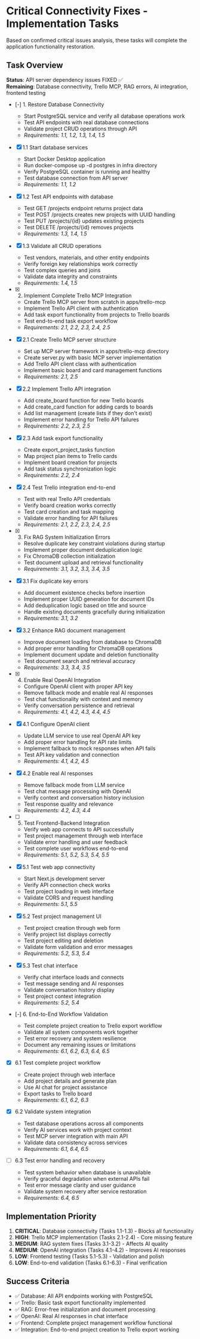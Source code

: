 # Critical Connectivity Fixes - Implementation Tasks

Based on confirmed critical issues analysis, these tasks will complete the application functionality restoration.

## Task Overview

**Status**: API server dependency issues FIXED ✅  
**Remaining**: Database connectivity, Trello MCP, RAG errors, AI integration, frontend testing

- [-] 1. Restore Database Connectivity


  - Start PostgreSQL service and verify all database operations work
  - Test API endpoints with real database connections
  - Validate project CRUD operations through API
  - _Requirements: 1.1, 1.2, 1.3, 1.4, 1.5_

- [x] 1.1 Start database services


  - Start Docker Desktop application
  - Run docker-compose up -d postgres in infra directory
  - Verify PostgreSQL container is running and healthy
  - Test database connection from API server
  - _Requirements: 1.1, 1.2_

- [x] 1.2 Test API endpoints with database


  - Test GET /projects endpoint returns project data
  - Test POST /projects creates new projects with UUID handling
  - Test PUT /projects/{id} updates existing projects
  - Test DELETE /projects/{id} removes projects
  - _Requirements: 1.3, 1.4, 1.5_

- [x] 1.3 Validate all CRUD operations











  - Test vendors, materials, and other entity endpoints
  - Verify foreign key relationships work correctly
  - Test complex queries and joins
  - Validate data integrity and constraints
  - _Requirements: 1.4, 1.5_

- [x] 2. Implement Complete Trello MCP Integration





  - Create Trello MCP server from scratch in apps/trello-mcp
  - Implement Trello API client with authentication
  - Add task export functionality from projects to Trello boards
  - Test end-to-end task export workflow
  - _Requirements: 2.1, 2.2, 2.3, 2.4, 2.5_

- [x] 2.1 Create Trello MCP server structure


  - Set up MCP server framework in apps/trello-mcp directory
  - Create server.py with basic MCP server implementation
  - Add Trello API client class with authentication
  - Implement basic board and card management functions
  - _Requirements: 2.1, 2.5_

- [x] 2.2 Implement Trello API integration


  - Add create_board function for new Trello boards
  - Add create_card function for adding cards to boards
  - Add list management (create lists if they don't exist)
  - Implement error handling for Trello API failures
  - _Requirements: 2.2, 2.3, 2.5_

- [x] 2.3 Add task export functionality


  - Create export_project_tasks function
  - Map project plan items to Trello cards
  - Implement board creation for projects
  - Add task status synchronization logic
  - _Requirements: 2.2, 2.4_

- [x] 2.4 Test Trello integration end-to-end


  - Test with real Trello API credentials
  - Verify board creation works correctly
  - Test card creation and task mapping
  - Validate error handling for API failures
  - _Requirements: 2.1, 2.2, 2.3, 2.4, 2.5_

- [x] 3. Fix RAG System Initialization Errors





  - Resolve duplicate key constraint violations during startup
  - Implement proper document deduplication logic
  - Fix ChromaDB collection initialization
  - Test document upload and retrieval functionality
  - _Requirements: 3.1, 3.2, 3.3, 3.4, 3.5_

- [x] 3.1 Fix duplicate key errors


  - Add document existence checks before insertion
  - Implement proper UUID generation for document IDs
  - Add deduplication logic based on title and source
  - Handle existing documents gracefully during initialization
  - _Requirements: 3.1, 3.2_

- [x] 3.2 Enhance RAG document management


  - Improve document loading from database to ChromaDB
  - Add proper error handling for ChromaDB operations
  - Implement document update and deletion functionality
  - Test document search and retrieval accuracy
  - _Requirements: 3.3, 3.4, 3.5_

- [x] 4. Enable Real OpenAI Integration










  - Configure OpenAI client with proper API key
  - Remove fallback mode and enable real AI responses
  - Test chat functionality with context and memory
  - Verify conversation persistence and retrieval
  - _Requirements: 4.1, 4.2, 4.3, 4.4, 4.5_

- [x] 4.1 Configure OpenAI client


  - Update LLM service to use real OpenAI API key
  - Add proper error handling for API rate limits
  - Implement fallback to mock responses when API fails
  - Test API key validation and connection
  - _Requirements: 4.1, 4.2, 4.5_

- [x] 4.2 Enable real AI responses


  - Remove fallback mode from LLM service
  - Test chat message processing with OpenAI
  - Verify context and conversation history inclusion
  - Test response quality and relevance
  - _Requirements: 4.2, 4.3, 4.4_

- [ ] 5. Test Frontend-Backend Integration





  - Verify web app connects to API successfully
  - Test project management through web interface
  - Validate error handling and user feedback
  - Test complete user workflows end-to-end
  - _Requirements: 5.1, 5.2, 5.3, 5.4, 5.5_

- [x] 5.1 Test web app connectivity


  - Start Next.js development server
  - Verify API connection check works
  - Test project loading in web interface
  - Validate CORS and request handling
  - _Requirements: 5.1, 5.5_

- [x] 5.2 Test project management UI


  - Test project creation through web form
  - Verify project list displays correctly
  - Test project editing and deletion
  - Validate form validation and error messages
  - _Requirements: 5.2, 5.3, 5.4_

- [x] 5.3 Test chat interface


  - Verify chat interface loads and connects
  - Test message sending and AI responses
  - Validate conversation history display
  - Test project context integration
  - _Requirements: 5.2, 5.4_

- [-] 6. End-to-End Workflow Validation



  - Test complete project creation to Trello export workflow
  - Validate all system components work together
  - Test error recovery and system resilience
  - Document any remaining issues or limitations
  - _Requirements: 6.1, 6.2, 6.3, 6.4, 6.5_

- [x] 6.1 Test complete project workflow


  - Create project through web interface
  - Add project details and generate plan
  - Use AI chat for project assistance
  - Export tasks to Trello board
  - _Requirements: 6.1, 6.2, 6.3_

- [x] 6.2 Validate system integration









  - Test database operations across all components
  - Verify AI services work with project context
  - Test MCP server integration with main API
  - Validate data consistency across services
  - _Requirements: 6.1, 6.4, 6.5_

- [ ] 6.3 Test error handling and recovery
  - Test system behavior when database is unavailable
  - Verify graceful degradation when external APIs fail
  - Test error message clarity and user guidance
  - Validate system recovery after service restoration
  - _Requirements: 6.4, 6.5_

## Implementation Priority

1. **CRITICAL**: Database connectivity (Tasks 1.1-1.3) - Blocks all functionality
2. **HIGH**: Trello MCP implementation (Tasks 2.1-2.4) - Core missing feature
3. **MEDIUM**: RAG system fixes (Tasks 3.1-3.2) - Affects AI quality
4. **MEDIUM**: OpenAI integration (Tasks 4.1-4.2) - Improves AI responses
5. **LOW**: Frontend testing (Tasks 5.1-5.3) - Validation and polish
6. **LOW**: End-to-end validation (Tasks 6.1-6.3) - Final verification

## Success Criteria

- ✅ Database: All API endpoints working with PostgreSQL
- ✅ Trello: Basic task export functionality implemented
- ✅ RAG: Error-free initialization and document processing
- ✅ OpenAI: Real AI responses in chat interface
- ✅ Frontend: Complete project management workflow functional
- ✅ Integration: End-to-end project creation to Trello export working
